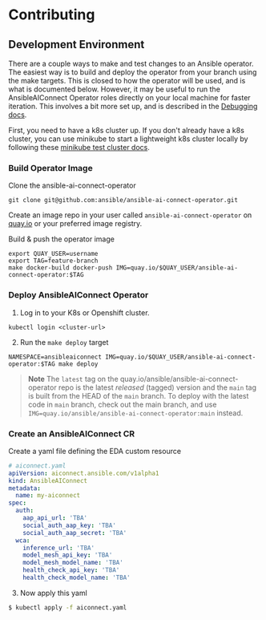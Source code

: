 # Contributing

## Development Environment

There are a couple ways to make and test changes to an Ansible operator. The easiest way is to build and deploy the operator from your branch using the make targets. This is closed to how the operator will be used, and is what is documented below. However, it may be useful to run the AnsibleAIConnect Operator roles directly on your local machine for faster iteration. This involves a bit more set up, and is described in the [Debugging docs](./docs/debugging.md).

First, you need to have a k8s cluster up. If you don't already have a k8s cluster, you can use minikube to start a lightweight k8s cluster locally by following these [minikube test cluster docs](./docs/minikube-test-cluster.md).

### Build Operator Image

Clone the ansible-ai-connect-operator

```
git clone git@github.com:ansible/ansible-ai-connect-operator.git
```

Create an image repo in your user called `ansible-ai-connect-operator` on [quay.io](https://quay.io) or your preferred image registry. 

Build & push the operator image

```
export QUAY_USER=username
export TAG=feature-branch
make docker-build docker-push IMG=quay.io/$QUAY_USER/ansible-ai-connect-operator:$TAG
```

### Deploy AnsibleAIConnect Operator

1. Log in to your K8s or Openshift cluster.

```
kubectl login <cluster-url>
```

2. Run the `make deploy` target

```
NAMESPACE=ansibleaiconnect IMG=quay.io/$QUAY_USER/ansible-ai-connect-operator:$TAG make deploy
```
> **Note** The `latest` tag on the quay.io/ansible/ansible-ai-connect-operator repo is the latest _released_ (tagged) version and the `main` tag is built from the HEAD of the `main` branch. To deploy with the latest code in `main` branch, check out the main branch, and use `IMG=quay.io/ansible/ansible-ai-connect-operator:main` instead.

### Create an AnsibleAIConnect CR

Create a yaml file defining the EDA custom resource

```yaml
# aiconnect.yaml
apiVersion: aiconnect.ansible.com/v1alpha1
kind: AnsibleAIConnect
metadata:
  name: my-aiconnect
spec:
  auth:
    aap_api_url: 'TBA'
    social_auth_aap_key: 'TBA'
    social_auth_aap_secret: 'TBA'
  wca:
    inference_url: 'TBA'
    model_mesh_api_key: 'TBA'
    model_mesh_model_name: 'TBA'
    health_check_api_key: 'TBA'
    health_check_model_name: 'TBA'
```

3. Now apply this yaml

```bash
$ kubectl apply -f aiconnect.yaml
```
